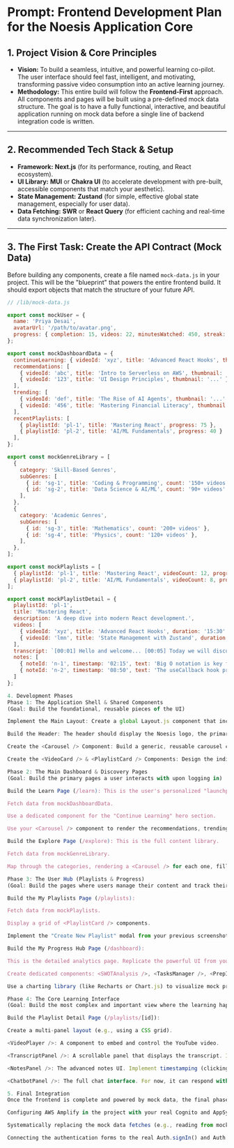 # Prompt: Frontend Development Plan for the Noesis Application Core

## 1. Project Vision & Core Principles

* **Vision:** To build a seamless, intuitive, and powerful learning co-pilot. The user interface should feel fast, intelligent, and motivating, transforming passive video consumption into an active learning journey.
* **Methodology:** This entire build will follow the **Frontend-First** approach. All components and pages will be built using a pre-defined mock data structure. The goal is to have a fully functional, interactive, and beautiful application running on mock data before a single line of backend integration code is written.

---

## 2. Recommended Tech Stack & Setup

* **Framework:** **Next.js** (for its performance, routing, and React ecosystem).
* **UI Library:** **MUI** or **Chakra UI** (to accelerate development with pre-built, accessible components that match your aesthetic).
* **State Management:** **Zustand** (for simple, effective global state management, especially for user data).
* **Data Fetching:** **SWR** or **React Query** (for efficient caching and real-time data synchronization later).

---

## 3. The First Task: Create the API Contract (Mock Data)

Before building any components, create a file named `mock-data.js` in your project. This will be the "blueprint" that powers the entire frontend build. It should export objects that match the structure of your future API.

```javascript
// /lib/mock-data.js

export const mockUser = {
  name: 'Priya Desai',
  avatarUrl: '/path/to/avatar.png',
  progress: { completion: 15, videos: 22, minutesWatched: 450, streak: 5 },
};

export const mockDashboardData = {
  continueLearning: { videoId: 'xyz', title: 'Advanced React Hooks', thumbnail: '[https://i.ytimg.com/vi/](https://i.ytimg.com/vi/)...' },
  recommendations: [ 
    { videoId: 'abc', title: 'Intro to Serverless on AWS', thumbnail: '...' },
    { videoId: '123', title: 'UI Design Principles', thumbnail: '...' }
  ],
  trending: [ 
    { videoId: 'def', title: 'The Rise of AI Agents', thumbnail: '...' },
    { videoId: '456', title: 'Mastering Financial Literacy', thumbnail: '...' }
  ],
  recentPlaylists: [ 
    { playlistId: 'pl-1', title: 'Mastering React', progress: 75 },
    { playlistId: 'pl-2', title: 'AI/ML Fundamentals', progress: 40 }
  ],
};

export const mockGenreLibrary = [
  {
    category: 'Skill-Based Genres',
    subGenres: [
      { id: 'sg-1', title: 'Coding & Programming', count: '150+ videos' },
      { id: 'sg-2', title: 'Data Science & AI/ML', count: '90+ videos' },
    ],
  },
  {
    category: 'Academic Genres',
    subGenres: [
      { id: 'sg-3', title: 'Mathematics', count: '200+ videos' },
      { id: 'sg-4', title: 'Physics', count: '120+ videos' },
    ],
  },
];

export const mockPlaylists = [
  { playlistId: 'pl-1', title: 'Mastering React', videoCount: 12, progress: 75, thumbnail: '...' },
  { playlistId: 'pl-2', title: 'AI/ML Fundamentals', videoCount: 8, progress: 40, thumbnail: '...' },
];

export const mockPlaylistDetail = {
  playlistId: 'pl-1',
  title: 'Mastering React',
  description: 'A deep dive into modern React development.',
  videos: [
    { videoId: 'xyz', title: 'Advanced React Hooks', duration: '15:30' },
    { videoId: 'lmn', title: 'State Management with Zustand', duration: '12:45' }
  ],
  transcript: `[00:01] Hello and welcome... [00:05] Today we will discuss React Hooks...`,
  notes: [
    { noteId: 'n-1', timestamp: '02:15', text: 'Big O notation is key for performance.' },
    { noteId: 'n-2', timestamp: '08:50', text: 'The useCallback hook prevents unnecessary re-renders.' }
  ]
};

4. Development Phases
Phase 1: The Application Shell & Shared Components
(Goal: Build the foundational, reusable pieces of the UI)

Implement the Main Layout: Create a global Layout.js component that includes the main Header/Navigation bar and a main content area. All other pages will render inside this layout.

Build the Header: The header should display the Noesis logo, the primary navigation links (Dashboard, Learn, My Playlists, Explore, Community), and a user profile dropdown showing the avatar and name from mockUser.

Create the <Carousel /> Component: Build a generic, reusable carousel component that accepts a title and an array of items as props. This will be used all over the application.

Create the <VideoCard /> & <PlaylistCard /> Components: Design the individual cards that will be displayed inside the carousels and on the playlist pages. They should accept props like title, thumbnail, progress, etc.

Phase 2: The Main Dashboard & Discovery Pages
(Goal: Build the primary pages a user interacts with upon logging in)

Build the Learn Page (/learn): This is the user's personalized "launchpad."

Fetch data from mockDashboardData.

Use a dedicated component for the "Continue Learning" hero section.

Use your <Carousel /> component to render the recommendations, trending, and recentPlaylists rows.

Build the Explore Page (/explore): This is the full content library.

Fetch data from mockGenreLibrary.

Map through the categories, rendering a <Carousel /> for each one, filled with cards for the sub-genres.

Phase 3: The User Hub (Playlists & Progress)
(Goal: Build the pages where users manage their content and track their growth)

Build the My Playlists Page (/playlists):

Fetch data from mockPlaylists.

Display a grid of <PlaylistCard /> components.

Implement the "Create New Playlist" modal from your previous screenshot. The form submission will just console.log the data for now.

Build the My Progress Hub Page (/dashboard):

This is the detailed analytics page. Replicate the powerful UI from your screenshot.

Create dedicated components: <SWOTAnalysis />, <TasksManager />, <PrepInsightBoard />.

Use a charting library (like Recharts or Chart.js) to visualize mock progress data from mockUser.

Phase 4: The Core Learning Interface
(Goal: Build the most complex and important view where the learning happens)

Build the Playlist Detail Page (/playlists/[id]):

Create a multi-panel layout (e.g., using a CSS grid).

<VideoPlayer />: A component to embed and control the YouTube video.

<TranscriptPanel />: A scrollable panel that displays the transcript. Implement logic to highlight the currently spoken sentence based on the video's playback time.

<NotesPanel />: The advanced notes UI. Implement timestamping (clicking a button saves the current video time with the note) and the other UI elements.

<ChatbotPanel />: The full chat interface. For now, it can respond with hardcoded answers from your mock data file based on the user's input.

5. Final Integration
Once the frontend is complete and powered by mock data, the final phase will be to connect it to the live AWS backend. This will involve:

Configuring AWS Amplify in the project with your real Cognito and AppSync credentials.

Systematically replacing the mock data fetches (e.g., reading from mock-data.js) with live GraphQL queries to your AppSync API.

Connecting the authentication forms to the real Auth.signIn() and Auth.signUp() functions from Amplify.